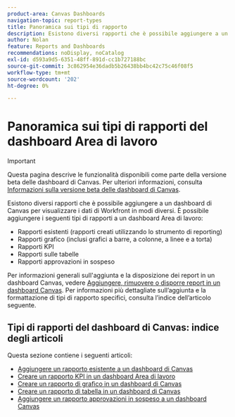 ```yaml
---
product-area: Canvas Dashboards
navigation-topic: report-types
title: Panoramica sui tipi di rapporto
description: Esistono diversi rapporti che è possibile aggiungere a un dashboard di Canvas per visualizzare i dati di Workfront in modi diversi.
author: Nolan
feature: Reports and Dashboards
recommendations: noDisplay, noCatalog
exl-id: d593a9d5-6351-48ff-891d-cc1b727188bc
source-git-commit: 3c862954e36dadb5b26438bb4bc42c75c46f08f5
workflow-type: tm+mt
source-wordcount: '202'
ht-degree: 0%

---
```


# Panoramica sui tipi di rapporti del dashboard Area di lavoro

>[!IMPORTANT]
>
>Questa pagina descrive le funzionalità disponibili come parte della versione beta delle dashboard di Canvas. Per ulteriori informazioni, consulta [Informazioni sulla versione beta delle dashboard di Canvas](/help/quicksilver/product-announcements/betas/canvas-dashboards-beta/canvas-dashboards-beta-information.md).

Esistono diversi rapporti che è possibile aggiungere a un dashboard di Canvas per visualizzare i dati di Workfront in modi diversi. È possibile aggiungere i seguenti tipi di rapporti a un dashboard Area di lavoro:

* Rapporti esistenti (rapporti creati utilizzando lo strumento di reporting)
* Rapporti grafico (inclusi grafici a barre, a colonne, a linee e a torta)
* Rapporti KPI
* Rapporti sulle tabelle
* Rapporti approvazioni in sospeso

Per informazioni generali sull&#39;aggiunta e la disposizione dei report in un dashboard Canvas, vedere [Aggiungere, rimuovere o disporre report in un dashboard Canvas](/help/quicksilver/reports-and-dashboards/canvas-dashboards/manage-canvas-dashboards/add-remove-arrange-reports.md). Per informazioni più dettagliate sull’aggiunta e la formattazione di tipi di rapporto specifici, consulta l’indice dell’articolo seguente.

## Tipi di rapporti del dashboard di Canvas: indice degli articoli

Questa sezione contiene i seguenti articoli:

* [Aggiungere un rapporto esistente a un dashboard di Canvas](/help/quicksilver/reports-and-dashboards/canvas-dashboards/report-types/add-existing-report.md)
* [Creare un rapporto KPI in un dashboard Area di lavoro](/help/quicksilver/reports-and-dashboards/canvas-dashboards/report-types/build-kpi-report.md)
* [Creare un rapporto di grafico in un dashboard di Canvas](/help/quicksilver/reports-and-dashboards/canvas-dashboards/report-types/build-chart-report.md)
* [Creare un rapporto di tabella in un dashboard di Canvas](/help/quicksilver/reports-and-dashboards/canvas-dashboards/report-types/build-table-report.md)
* [Aggiungere un rapporto approvazioni in sospeso a un dashboard Canvas](/help/quicksilver/reports-and-dashboards/canvas-dashboards/report-types/add-pending-approvals-report.md)

